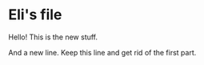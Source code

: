 # Eli's file

Hello! This is the new stuff.

And a new line. Keep this line and get rid of the first part.

